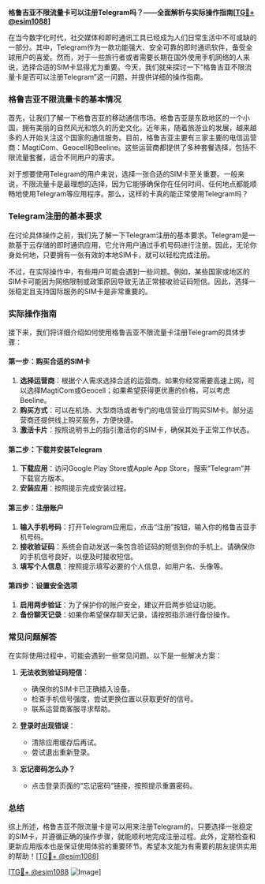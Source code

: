 **格鲁吉亚不限流量卡可以注册Telegram吗？——全面解析与实际操作指南[[TG💪+ @esim1088](https://t.me/s/esim1088)]**

在当今数字化时代，社交媒体和即时通讯工具已经成为人们日常生活中不可或缺的一部分。其中，Telegram作为一款功能强大、安全可靠的即时通讯软件，备受全球用户的喜爱。然而，对于一些旅行者或者需要长期在国外使用手机网络的人来说，选择合适的SIM卡显得尤为重要。今天，我们就来探讨一下“格鲁吉亚不限流量卡是否可以注册Telegram”这一问题，并提供详细的操作指南。

### 格鲁吉亚不限流量卡的基本情况

首先，让我们了解一下格鲁吉亚的移动通信市场。格鲁吉亚是东欧地区的一个小国，拥有美丽的自然风光和悠久的历史文化。近年来，随着旅游业的发展，越来越多的人开始关注这个国家的通信服务。目前，格鲁吉亚主要有三家主要的电信运营商：MagtiCom、Geocell和Beeline。这些运营商都提供了多种套餐选择，包括不限流量套餐，适合不同用户的需求。

对于想要使用Telegram的用户来说，选择一张合适的SIM卡至关重要。一般来说，不限流量卡是最理想的选择，因为它能够确保你在任何时间、任何地点都能顺畅地使用Telegram等应用程序。那么，这样的卡真的能正常使用Telegram吗？

### Telegram注册的基本要求

在讨论具体操作之前，我们先了解一下Telegram注册的基本要求。Telegram是一款基于云存储的即时通讯应用，它允许用户通过手机号码进行注册。因此，无论你身处何地，只要拥有一张有效的本地SIM卡，就可以轻松完成注册。

不过，在实际操作中，有些用户可能会遇到一些问题。例如，某些国家或地区的SIM卡可能因为网络限制或政策原因导致无法正常接收验证码短信。因此，选择一张稳定且支持国际服务的SIM卡是非常重要的。

### 实际操作指南

接下来，我们将详细介绍如何使用格鲁吉亚不限流量卡注册Telegram的具体步骤：

#### 第一步：购买合适的SIM卡

1. **选择运营商**：根据个人需求选择合适的运营商。如果你经常需要高速上网，可以选择MagtiCom或Geocell；如果希望获得更优惠的价格，可以考虑Beeline。
2. **购买方式**：可以在机场、大型商场或者专门的电信营业厅购买SIM卡。部分运营商还提供线上购买服务，方便快捷。
3. **激活卡片**：按照说明书上的指引激活你的SIM卡，确保其处于正常工作状态。

#### 第二步：下载并安装Telegram

1. **下载应用**：访问Google Play Store或Apple App Store，搜索“Telegram”并下载官方版本。
2. **安装应用**：按照提示完成安装过程。

#### 第三步：注册账户

1. **输入手机号码**：打开Telegram应用后，点击“注册”按钮，输入你的格鲁吉亚手机号码。
2. **接收验证码**：系统会自动发送一条包含验证码的短信到你的手机上。请确保你的手机信号良好，以便及时接收短信。
3. **填写个人信息**：按照提示填写必要的个人信息，如用户名、头像等。

#### 第四步：设置安全选项

1. **启用两步验证**：为了保护你的账户安全，建议开启两步验证功能。
2. **备份聊天记录**：如果你希望保存聊天记录，请按照指示进行备份操作。

### 常见问题解答

在实际使用过程中，可能会遇到一些常见问题。以下是一些解决方案：

1. **无法收到验证码短信**：
   - 确保你的SIM卡已正确插入设备。
   - 检查手机信号强度，尝试更换位置以获取更好的信号。
   - 联系运营商客服寻求帮助。

2. **登录时出现错误**：
   - 清除应用缓存后再试。
   - 尝试退出重新登录。

3. **忘记密码怎么办？**
   - 点击登录页面的“忘记密码”链接，按照提示重置密码。

### 总结

综上所述，格鲁吉亚不限流量卡是可以用来注册Telegram的。只要选择一张稳定的SIM卡，并遵循正确的操作步骤，就能顺利地完成注册过程。此外，定期检查和更新应用版本也是保证使用体验的重要环节。希望本文能为有需要的朋友提供实用的帮助！[[TG💪+ @esim1088](https://t.me/s/esim1088)]

[[TG💪+ @esim1088](https://t.me/s/esim1088) ![Image](https://i.postimg.cc/4NQfJmqS/Snipaste-2025-05-13-00-14-12.png)]